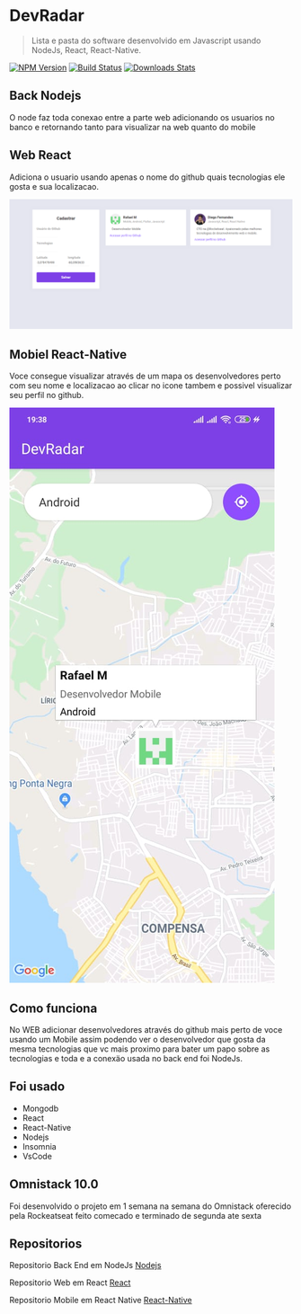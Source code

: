 # DevRadar
> Lista e pasta do software desenvolvido em Javascript usando NodeJs, React, React-Native.

[![NPM Version][npm-image]][npm-url]
[![Build Status][travis-image]][travis-url]
[![Downloads Stats][npm-downloads]][npm-url]

## Back Nodejs

O node faz toda conexao entre a parte web adicionando os usuarios no banco e retornando tanto para visualizar na web quanto do mobile

## Web React

Adiciona o usuario usando apenas o nome do github quais tecnologias ele gosta e sua localizacao.

![](devradar.png)

## Mobiel React-Native

Voce consegue visualizar através de um mapa os desenvolvedores perto com seu nome e localizacao ao clicar no icone tambem e possivel visualizar seu perfil no github.

![](devradarprint1.jpeg)

## Como funciona

No WEB adicionar desenvolvedores através do github mais perto de voce usando um Mobile assim podendo ver o desenvolvedor que gosta da mesma tecnologias que vc mais proximo para bater um papo sobre as tecnologias e toda e a conexäo usada no back end foi NodeJs.

## Foi usado

* Mongodb
* React
* React-Native
* Nodejs
* Insomnia
* VsCode

## Omnistack 10.0
Foi desenvolvido o projeto em 1 semana na semana do Omnistack oferecido pela Rockeatseat feito comecado e terminado de segunda ate sexta

## Repositorios

Repositorio Back End em NodeJs
[Nodejs](https://github.com/RafaelMScience/BackEnd_DevRadar)

Repositorio Web em React
[React](https://github.com/RafaelMScience/Web_DevRadar)

Repositorio Mobile em React Native
[React-Native](https://github.com/RafaelMScience/Mobile_DevRada)

[npm-image]: https://img.shields.io/npm/v/datadog-metrics.svg?style=flat-square
[npm-url]: https://npmjs.org/package/datadog-metrics
[npm-downloads]: https://img.shields.io/npm/dm/datadog-metrics.svg?style=flat-square
[travis-image]: https://img.shields.io/travis/dbader/node-datadog-metrics/master.svg?style=flat-square
[travis-url]: https://travis-ci.org/dbader/node-datadog-metrics
[wiki]: https://github.com/seunome/seuprojeto/wiki
